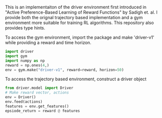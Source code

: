 This is an implementaiton of the driver environment first introduced  in "Active Preference-Based Learning of Reward Functions" by Sadigh et. al. I provide both the orignal trajectory based implementation and a gym environment more suitable for training RL algorithms. This repository also provides type hints.

To access the gym environment, import the package and make 'driver-v1' while providing a reward and time horizon.
```python
import driver
import gym
import numpy as np
reward = np.ones(4,)
env = gym.make("driver-v1", reward=reward, horizon=50)
```

To access the trajectory based environment, construct a driver object
```python
from driver.model import Driver
# Make reward vector, actions
env = Driver()
env.feed(actions)
features = env.get_features()
epsiode_return = reward @ features
```

